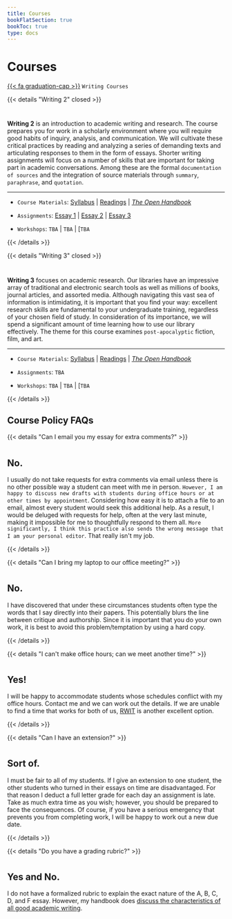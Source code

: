```yaml
---
title: Courses
bookFlatSection: true
bookToc: true
type: docs
---
```


# Courses

[{{< fa graduation-cap >}}](#) `Writing Courses`

{{< details "Writing 2" closed >}}

#

**Writing 2** is an introduction to academic writing and research. The course prepares you for work in a scholarly environment where you will require good habits of inquiry, analysis, and communication. We will cultivate
these critical practices by reading and analyzing a series of demanding texts and articulating responses to them
in the form of essays. Shorter writing assignments will focus on a number of skills that are important for taking part in academic conversations. Among these are the formal `documentation of sources` and the integration of source materials through `summary`, `paraphrase`, and `quotation`.

---

- `Course Materials`: [Syllabus](%/courses/writing-2/syllabus/) | [Readings](https://canvas.dartmouth.edu) | [*The Open Handbook*](/resources/open-handbook/)

- `Assignments`:    [Essay 1]() | [Essay 2]() | [Essay 3]()

- `Workshops`:    `TBA` | `TBA` | [`TBA`


{{< /details >}}


{{< details "Writing 3" closed >}}

#

**Writing 3** focuses on academic research. Our libraries have an impressive array of traditional and electronic search tools as well as millions of books, journal articles, and assorted media. Although navigating this vast sea of information is intimidating, it is important that you find your way: excellent research skills are fundamental to your undergraduate training, regardless of your chosen field of study. In consideration of its importance, we will spend a significant amount of time learning how to use our library effectively. The theme for this course examines `post-apocalyptic` fiction, film, and art.

---

- `Course Materials`: [Syllabus](/courses/writing-3/syllabus) | [Readings](https://canvas.dartmouth.edu) | [*The Open Handbook*](/resources/open-handbook) 

- `Assignments`:   `TBA`

- `Workshops`:    `TBA` | `TBA` | [`TBA`

{{< /details >}}


## Course Policy FAQs

{{< details "Can I email you my essay for extra comments?" >}}

#

## No.

I usually do not take requests for extra comments via email unless there
is no other possible way a student can meet with me in person.
`However, I am happy to discuss new drafts with students during office
hours or at other times by appointment`. Considering how easy it is to
attach a file to an email, almost every student would seek this
additional help. As a result, I would be deluged with requests for help,
often at the very last minute, making it impossible for me to thoughtfully respond to them all.
`More significantly, I think this practice also sends the wrong message that I am your personal editor`. That really isn't my job.

{{< /details >}}

{{< details "Can I bring my laptop to our office meeting?" >}}

#

## No.

I have discovered that under these circumstances students often type the words that I say directly into their papers. This potentially blurs the line between critique and authorship. Since it is important that you do your own work, it is best to avoid this problem/temptation by using a hard copy.
    
{{< /details >}}

{{< details "I can't make office hours; can we meet another time?" >}}

#
## Yes!

I will be happy to accommodate students whose schedules conflict with my office hours. Contact me and we can work out the details. If we are unable to find a time that works for both of us, [RWIT](https://students.dartmouth.edu/rwit/) is another excellent option.

{{< /details >}}

{{< details "Can I have an extension?" >}}

#
## Sort of.

I must be fair to all of my students. If I give an extension to one student, the other students who turned in their essays on time are disadvantaged. For that reason I deduct a full letter grade for each day an assignment is late. Take as much extra time as you wish; however, you should be prepared to face the consequences. Of course, if you have a serious emergency that prevents you from completing work, I will be happy to work out a new due date.

{{< /details >}}

{{< details "Do you have a grading rubric?" >}}

#
## Yes and No.

I do not have a formalized rubric to explain the exact nature of the A, B, C, D, and F essay. However, my handbook does [discuss the characteristics of all good academic writing](/resources/open-handbook/chapter-5).
